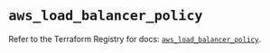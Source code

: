 # `aws_load_balancer_policy`

Refer to the Terraform Registry for docs: [`aws_load_balancer_policy`](https://registry.terraform.io/providers/hashicorp/aws/4.54.0/docs/resources/load_balancer_policy).
